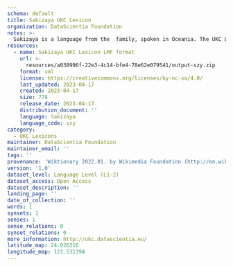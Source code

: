 ```yaml
---
schema: default
title: Sakizaya UKC Lexicon
organization: DataScientia Foundation
notes: >-
  Sakizaya is a language from the  family, spoken in Oceania. The UKC Lexicon of Sakizaya is represented as a lexico-semantic network. It consists of words, word senses, synsets, as well as sense-level and synset-level relationships.
resources:
  - name: Sakizaya UKC Lexicon LMF format
    url: >-
      resources/a038996f-22e3-4c14-bfe4-78e62e079541/output-szy.zip
    format: xml
    license: https://creativecommons.org/licenses/by-nc-sa/4.0/
    last_updated: 2023-04-17
    created: 2023-04-17
    size: 778
    release_date: 2023-04-17
    distribution_document: ''
    language: Sakizaya
    language_code: szy
category:
  - UKC Lexicons
maintainer: DataScientia Foundation
maintainer_email: ''
tags: ''
provenance: 'Wiktionary 2022.01. by Wikimedia Foundation (http://en.wiktionary.org); Princeton WordNet 2.1 by Princeton University (https://wordnet.princeton.edu)'
version: '1.0'
dataset_level: Language Level (L1-2)
dataset_access: Open Access
dataset_description: ''
landing_page: ''
date_of_collection: ''
words: 1
synsets: 1
senses: 1
sense_relations: 0
synset_relations: 0
more_information: http://ukc.datascientia.eu/
latitude_map: 24.026316
longitude_map: 121.531394
---
```


